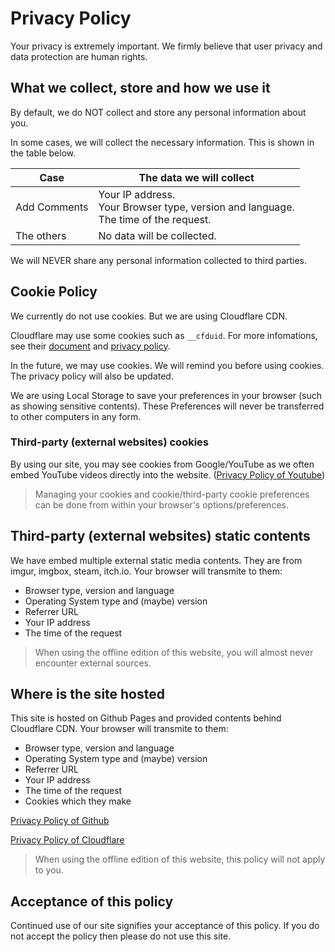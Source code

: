 # Privacy Policy

Your privacy is extremely important. We firmly believe that user privacy and data protection are human rights.

## What we collect, store and how we use it

By default, we do NOT collect and store any personal information about you.

In some cases, we will collect the necessary information. This is shown in the table below.

| Case | The data we will collect |
|-|-|
| Add Comments | Your IP address.<br>Your Browser type, version and language.<br>The time of the request. |
| The others   | No data will be collected. |

We will NEVER share any personal information collected to third parties.

## Cookie Policy

We currently do not use cookies. But we are using Cloudflare CDN.

Cloudflare may use some cookies such as `__cfduid`. For more infomations, see their [document](https://support.cloudflare.com/hc/en-us/articles/200170156-Understanding-the-Cloudflare-Cookies) and [privacy policy](https://www.cloudflare.com/privacypolicy/).

In the future, we may use cookies. We will remind you before using cookies. The privacy policy will also be updated.

We are using Local Storage to save your preferences in your browser (such as showing sensitive contents). These Preferences will never be transferred to other computers in any form.

### Third-party (external websites) cookies

By using our site, you may see cookies from Google/YouTube as we often embed YouTube videos directly into the website. ([Privacy Policy of Youtube](https://www.youtube.com/static?template=privacy_guidelines))

> Managing your cookies and cookie/third-party cookie preferences can be done from within your browser's options/preferences.

## Third-party (external websites) static contents

We have embed multiple external static media contents. They are from imgur, imgbox, steam, itch.io. Your browser will transmite to them:

- Browser type, version and language
- Operating System type and (maybe) version
- Referrer URL
- Your IP address
- The time of the request

> When using the offline edition of this website, you will almost never encounter external sources.

## Where is the site hosted

This site is hosted on Github Pages and provided contents behind Cloudflare CDN. Your browser will transmite to them:

- Browser type, version and language
- Operating System type and (maybe) version
- Referrer URL
- Your IP address
- The time of the request
- Cookies which they make

[Privacy Policy of Github](https://help.github.com/en/github/site-policy/github-privacy-statement)

[Privacy Policy of Cloudflare](https://www.cloudflare.com/privacypolicy/)

> When using the offline edition of this website, this policy will not apply to you.

## Acceptance of this policy

Continued use of our site signifies your acceptance of this policy. If you do not accept the policy then please do not use this site.
